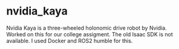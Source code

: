 # nvidia_kaya
Nvidia Kaya is a three-wheeled holonomic drive robot by Nvidia. \
Worked on this for our college assigment. The old Isaac SDK is not available. 
I used Docker and ROS2 humble for this.
